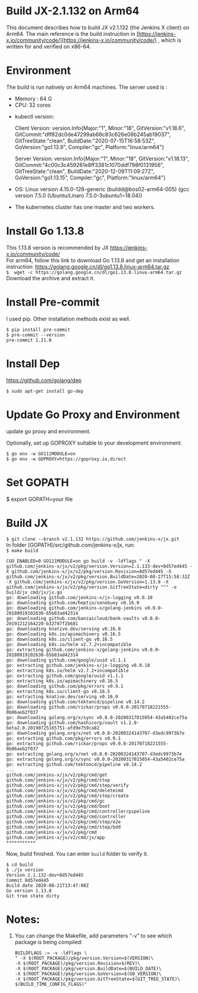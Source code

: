 # Build JX-2.1.132  on Arm64

This document describes how to build JX v2.1.132 (the Jenkins X client) on Arm64. The main reference is the build instruction in  [https://jenkins-x.io/community/code/](https://jenkins-x.io/community/code/) , which is written for and verified on x86-64.


# Environment

The build is run natively on Arm64 machines. The server used is : 

- Memory : 64 G
- CPU: 32 cores

* kubectl version: 

  Client Version: version.Info{Major:"1", Minor:"18", GitVersion:"v1.18.6", GitCommit:"dff82dc0de47299ab66c83c626e08b245ab19037", GitTreeState:"clean", BuildDate:"2020-07-15T16:58:53Z", GoVersion:"go1.13.9", Compiler:"gc", Platform:"linux/arm64"}

  Server Version: version.Info{Major:"1", Minor:"18", GitVersion:"v1.18.13", GitCommit:"4c00c3c459261e8ff3381c1070ddf798f0131956", GitTreeState:"clean", BuildDate:"2020-12-09T11:09:27Z", GoVersion:"go1.13.15", Compiler:"gc", Platform:"linux/arm64"}

* OS: Linux version 4.15.0-128-generic (buildd@bos02-arm64-005) (gcc version 7.5.0 (Ubuntu/Linaro 7.5.0-3ubuntu1~18.04))

* The kubernetes cluster has one master and two workers.

# Install Go 1.13.8

This 1.13.8 version is recommended by JX https://jenkins-x.io/community/code/   
For arm64, follow this link to download Go 1.13.8 and get an installation instruction:
https://golang.google.cn/dl/go1.13.8.linux-arm64.tar.gz               
`$  wget -c https://golang.google.cn/dl/go1.13.8.linux-arm64.tar.gz`              
Download the archive and extract it.

# Install Pre-commit

I used pip. Other installation methods exist as well.          

```
$ pip install pre-commit
$ pre-commit --version
pre-commit 1.21.0
```

# Install Dep

https://github.com/golang/dep

`$ sudo apt-get install go-dep`

# Update Go Proxy and Environment
update go proxy and environment.

Optionally, set up GOPROXY suitable to your development environment.

`$ go env -w GO111MODULE=on`               
`$ go env -w GOPROXY=https://goproxy.io,direct`                                

# Set GOPATH

$ export GOPATH=your file

# Build JX

`$ git clone --branch v2.1.132 https://github.com/jenkins-x/jx.git `   
In folder [GOPATH]/src/github.com/jenkins-x/jx, run:   
`$ make build`        

  ```
CGO_ENABLED=0 GO111MODULE=on go build -v -ldflags " -X github.com/jenkins-x/jx/v2/pkg/version.Version=2.1.133-dev+8d57ed445 -X github.com/jenkins-x/jx/v2/pkg/version.Revision=8d57ed445 -X github.com/jenkins-x/jx/v2/pkg/version.BuildDate=2020-08-27T15:58:32Z -X github.com/jenkins-x/jx/v2/pkg/version.GoVersion=1.13.8 -X github.com/jenkins-x/jx/v2/pkg/version.GitTreeState=dirty """ -o build/jx cmd/jx/jx.go
go: downloading github.com/jenkins-x/jx-logging v0.0.10
go: downloading github.com/heptio/sonobuoy v0.16.0
go: downloading github.com/jenkins-x/golang-jenkins v0.0.0-20180919102630-65b83ad42314
go: downloading github.com/banzaicloud/bank-vaults v0.0.0-20191212164220-b327d7f2b681
go: downloading knative.dev/serving v0.16.0
go: downloading k8s.io/apimachinery v0.16.5
go: downloading k8s.io/client-go v0.16.5
go: downloading k8s.io/helm v2.7.2+incompatible
go: extracting github.com/jenkins-x/golang-jenkins v0.0.0-20180919102630-65b83ad42314
go: downloading github.com/google/uuid v1.1.1
go: extracting github.com/jenkins-x/jx-logging v0.0.10
go: extracting k8s.io/helm v2.7.2+incompatible
go: extracting github.com/google/uuid v1.1.1
go: extracting k8s.io/apimachinery v0.16.5
go: downloading github.com/pkg/errors v0.9.1
go: extracting k8s.io/client-go v0.16.5
go: extracting knative.dev/serving v0.16.0
go: downloading github.com/tektoncd/pipeline v0.14.2
go: downloading github.com/rickar/props v0.0.0-20170718221555-0b06aeb2f037
go: downloading golang.org/x/sync v0.0.0-20200317015054-43a5402ce75a
go: downloading github.com/hashicorp/vault v1.2.0-beta2.0.20190725165751-afd9e759ca82
go: downloading golang.org/x/net v0.0.0-20200324143707-d3edc9973b7e
go: extracting github.com/pkg/errors v0.9.1
go: extracting github.com/rickar/props v0.0.0-20170718221555-0b06aeb2f037
go: extracting golang.org/x/net v0.0.0-20200324143707-d3edc9973b7e
go: extracting golang.org/x/sync v0.0.0-20200317015054-43a5402ce75a
go: extracting github.com/tektoncd/pipeline v0.14.2
...
github.com/jenkins-x/jx/v2/pkg/cmd/get
github.com/jenkins-x/jx/v2/pkg/cmd/stop
github.com/jenkins-x/jx/v2/pkg/cmd/step/verify
github.com/jenkins-x/jx/v2/pkg/cmd/deletecmd
github.com/jenkins-x/jx/v2/pkg/cmd/step/create
github.com/jenkins-x/jx/v2/pkg/cmd/gc
github.com/jenkins-x/jx/v2/pkg/cmd/boot
github.com/jenkins-x/jx/v2/pkg/cmd/controller/pipeline
github.com/jenkins-x/jx/v2/pkg/cmd/controller
github.com/jenkins-x/jx/v2/pkg/cmd/step/e2e
github.com/jenkins-x/jx/v2/pkg/cmd/step/bdd
github.com/jenkins-x/jx/v2/pkg/cmd
github.com/jenkins-x/jx/v2/cmd/jx/app
***********
  ```

Now, build finished. You can enter `build` folder to verify it.    
```
$ cd build
$ ./jx version
Version 2.1.132-dev+8d57ed445
Commit 8d57ed445
Build date 2020-08-21T13:47:08Z
Go version 1.13.8
Git tree state dirty
```

# Notes:

1.  You can change the Makefile, add  parameters “-v” to see which package is being compiled:

	```
	BUILDFLAGS := -v -ldflags \
	" -X $(ROOT_PACKAGE)/pkg/version.Version=$(VERSION)\
	-X $(ROOT_PACKAGE)/pkg/version.Revision=$(REV)\
	-X $(ROOT_PACKAGE)/pkg/version.BuildDate=$(BUILD_DATE)\
	-X $(ROOT_PACKAGE)/pkg/version.GoVersion=$(GO_VERSION)\
	-X $(ROOT_PACKAGE)/pkg/version.GitTreeState=$(GIT_TREE_STATE)\
	$(BUILD_TIME_CONFIG_FLAGS)"
	```
	
	
